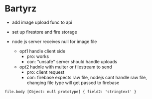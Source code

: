 # Bartyrz

- add image upload func to api
- set up firestore and fire storage


- node js server receives null for image file
    - opt1 handle client side
        - pro: works
        - con: "unsafe" server should handle uploads
    - opt2 hadnle with multer or filestream to send
        - pro: client request
        - con: firebase expects raw file, nodejs cant handle raw file, changing file type will get passed to firebase

`file.body [Object: null prototype] { field2: 'stringtext' }`


